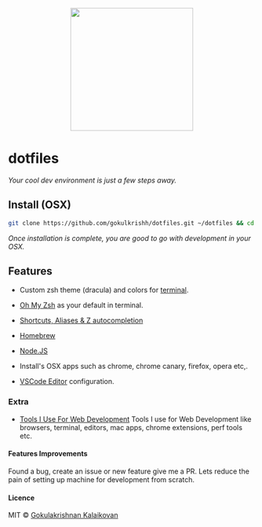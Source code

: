 <p align="center"><img src="https://raw.githubusercontent.com/gokulkrishh/dotfiles/master/logo.png" width="250" height="250"/></p>

# dotfiles

*Your cool dev environment is just a few steps away.*

## Install (OSX)

```sh
git clone https://github.com/gokulkrishh/dotfiles.git ~/dotfiles && cd ~/dotfiles && bash install.sh
```

*Once installation is complete, you are good to go with development in your OSX.*

## Features

  - Custom zsh theme (dracula) and colors for [terminal](https://raw.githubusercontent.com/gokulkrishh/dotfiles/master/terminal.png).

  - [Oh My Zsh](https://github.com/robbyrussell/oh-my-zsh) as your default in terminal.
  
  - [Shortcuts, Aliases & Z autocompletion](https://github.com/gokulkrishh/dotfiles/blob/master/docs/Aliases.md)

  - [Homebrew](http://brew.sh/) 

  - [Node.JS](https://nodejs.org/en/)
	
  - Install's OSX apps such as chrome, chrome canary, firefox, opera etc,.
  
  - [VSCode Editor](https://github.com/gokulkrishh/dotfiles/tree/master/vscode) configuration.

### Extra

 - [Tools I Use For Web Development](https://gokulkrishh.github.io/tools/2017/08/10/tools-i-use-for-web-development.html) Tools I use for Web Development like browsers, terminal, editors, mac apps, chrome extensions, perf tools etc.

#### Features Improvements
Found a bug, create an issue or new feature give me a PR. Lets reduce the pain of setting up machine for development from scratch.

#### Licence

MIT © [Gokulakrishnan Kalaikovan](http://github.com/gokulkrishh)   
